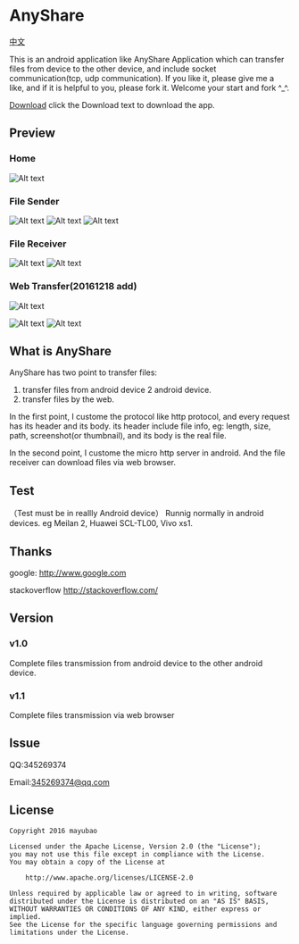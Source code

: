 # AnyShare
[中文](https://github.com/mayubao/KuaiChuan/blob/master/README.md)

This is an android application like AnyShare Application which can transfer files from device to the other device, and include socket communication(tcp, udp communication). If you like it, please give me a like, and if it is helpful to you, please fork it. Welcome your start and fork ^_^.

[Download](http://fir.im/6ntz) click the Download text to download the app.

## Preview

### Home ###
![Alt text](https://github.com/mayubao/KuaiChuan/blob/master/ScreenShot/home.gif)

### File Sender ###
![Alt text](https://github.com/mayubao/KuaiChuan/blob/master/ScreenShot/fs_1.gif)
![Alt text](https://github.com/mayubao/KuaiChuan/blob/master/ScreenShot/fs_2.gif)
![Alt text](https://github.com/mayubao/KuaiChuan/blob/master/ScreenShot/fs_3.gif)
### File Receiver ###
![Alt text](https://github.com/mayubao/KuaiChuan/blob/master/ScreenShot/fr_1.gif)
![Alt text](https://github.com/mayubao/KuaiChuan/blob/master/ScreenShot/fr_2.gif)

### Web Transfer(20161218 add) ###
![Alt text](https://github.com/mayubao/KuaiChuan/blob/master/ScreenShot/w_1.gif)

![Alt text](https://github.com/mayubao/KuaiChuan/blob/master/ScreenShot/w_2.jpg)
![Alt text](https://github.com/mayubao/KuaiChuan/blob/master/ScreenShot/w_3.jpg)

## What is AnyShare

AnyShare has two point to transfer files:

1. transfer files from android device 2 android device.
2. transfer files by the web.

In the first point, I custome the protocol like http protocol, and every request has its header and its body.
its header include file info, eg: length, size, path, screenshot(or thumbnail), and its body is the real file.

In the second point, I custome the micro http server in android. And the file receiver can download files via web browser.


## Test
（Test must be in reallly Android device）
Runnig normally in android devices. eg Meilan 2, Huawei SCL-TL00, Vivo xs1.

## Thanks

google: <http://www.google.com>

stackoverflow  <http://stackoverflow.com/>


## Version

### v1.0 ###
Complete files transmission from android device to the other android device.

### v1.1 ###
Complete files transmission via web browser

## Issue

QQ:345269374

Email:345269374@qq.com

## License

    Copyright 2016 mayubao

    Licensed under the Apache License, Version 2.0 (the "License");
    you may not use this file except in compliance with the License.
    You may obtain a copy of the License at

        http://www.apache.org/licenses/LICENSE-2.0

    Unless required by applicable law or agreed to in writing, software
    distributed under the License is distributed on an "AS IS" BASIS,
    WITHOUT WARRANTIES OR CONDITIONS OF ANY KIND, either express or implied.
    See the License for the specific language governing permissions and
    limitations under the License.